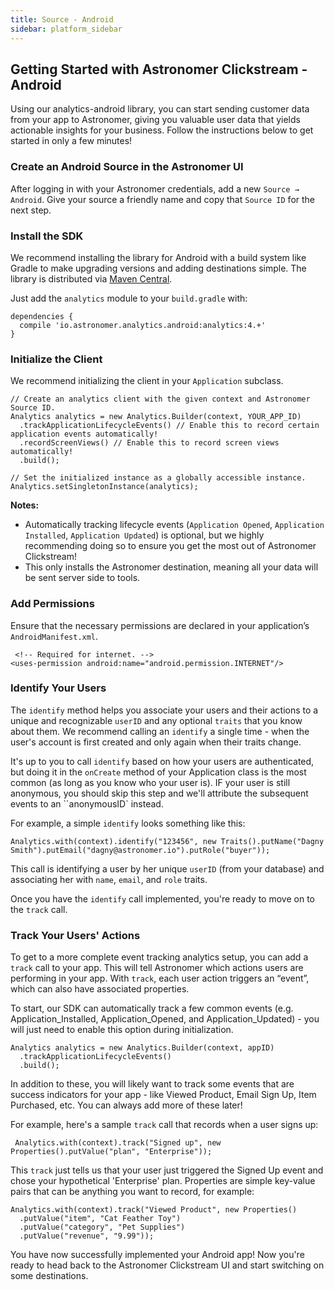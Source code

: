 ```yaml
---
title: Source - Android
sidebar: platform_sidebar
---
```


## Getting Started with Astronomer Clickstream - Android

Using our analytics-android library, you can start sending customer data from your app to Astronomer, giving you valuable user data that yields actionable insights for your business. Follow the instructions below to get started in only a few minutes!

### Create an Android Source in the Astronomer UI

After logging in with your Astronomer credentials, add a new `Source → Android`. Give your source a friendly name and copy that `Source ID` for the next step.

### Install the SDK

We recommend installing the library for Android with a build system like Gradle to make upgrading versions and adding destinations simple. The library is distributed via [Maven Central](http://search.maven.org/). 

Just add the `analytics` module to your `build.gradle` with:
```
dependencies {
  compile 'io.astronomer.analytics.android:analytics:4.+'
}
```

### Initialize the Client

We recommend initializing the client in your `Application` subclass.
```
// Create an analytics client with the given context and Astronomer Source ID.
Analytics analytics = new Analytics.Builder(context, YOUR_APP_ID)
  .trackApplicationLifecycleEvents() // Enable this to record certain application events automatically!
  .recordScreenViews() // Enable this to record screen views automatically!
  .build();

// Set the initialized instance as a globally accessible instance.
Analytics.setSingletonInstance(analytics);
```

**Notes:**

* Automatically tracking lifecycle events (`Application Opened`, `Application Installed`, `Application Updated`) is optional, but we highly recommending doing so to ensure you get the most out of Astronomer Clickstream!
* This only installs the Astronomer destination, meaning all your data will be sent server side to tools.

### Add Permissions

Ensure that the necessary permissions are declared in your application’s `AndroidManifest.xml`.
```
 <!-- Required for internet. -->
<uses-permission android:name="android.permission.INTERNET"/>
```

### Identify Your Users

The `identify` method helps you associate your users and their actions to a unique and recognizable `userID` and any optional `traits` that you know about them. We recommend calling an `identify` a single time - when the user's account is first created and only again when their traits change.

It's up to you to call `identify` based on how your users are authenticated, but doing it in the `onCreate` method of your Application class is the most common (as long as you know who your user is). IF your user is still anonymous, you should skip this step and we'll attribute the subsequent events to an ``anonymousID` instead.

For example, a simple `identify` looks something like this:
```
Analytics.with(context).identify("123456", new Traits().putName("Dagny Smith").putEmail("dagny@astronomer.io").putRole("buyer"));
```

This call is identifying a user by her unique `userID` (from your database) and associating her with `name`, `email`, and `role` traits.

Once you have the `identify` call implemented, you're ready to move on to the `track` call.

### Track Your Users' Actions

To get to a more complete event tracking analytics setup, you can add a `track` call to your app. This will tell Astronomer which actions users are performing in your app. With `track`, each user action triggers an “event”, which can also have associated properties.

To start, our SDK can automatically track a few common events (e.g. Application_Installed, Application_Opened, and Application_Updated) - you will just need to enable this option during initialization.
```
Analytics analytics = new Analytics.Builder(context, appID)
  .trackApplicationLifecycleEvents()
  .build();
```

 In addition to these, you will likely want to track some events that are success indicators for your app - like Viewed Product, Email Sign Up, Item Purchased, etc. You can always add more of these later!

 For example, here's a sample `track` call that records when a user signs up:
```
 Analytics.with(context).track("Signed up", new Properties().putValue("plan", "Enterprise"));
```

This `track` just tells us that your user just triggered the Signed Up event and chose your hypothetical 'Enterprise' plan. Properties are simple key-value pairs that can be anything you want to record, for example:
```
Analytics.with(context).track("Viewed Product", new Properties()
  .putValue("item", "Cat Feather Toy")
  .putValue("category", "Pet Supplies")
  .putValue("revenue", "9.99"));
  ```

You have now successfully implemented your Android app! Now you're ready to head back to the Astronomer Clickstream UI and start switching on some destinations.
